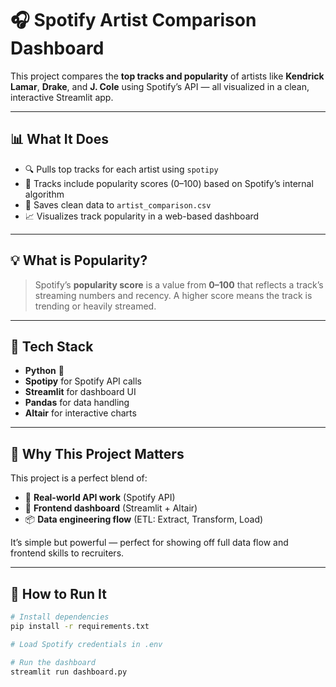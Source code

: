 # 🎧 Spotify Artist Comparison Dashboard

This project compares the **top tracks and popularity** of artists like **Kendrick Lamar**, **Drake**, and **J. Cole** using Spotify’s API — all visualized in a clean, interactive Streamlit app.

---

## 📊 What It Does

- 🔍 Pulls top tracks for each artist using `spotipy`
- 🎯 Tracks include popularity scores (0–100) based on Spotify’s internal algorithm
- 📁 Saves clean data to `artist_comparison.csv`
- 📈 Visualizes track popularity in a web-based dashboard

---

## 💡 What is Popularity?

> Spotify’s **popularity score** is a value from **0–100** that reflects a track’s streaming numbers and recency. A higher score means the track is trending or heavily streamed.

---

## 📂 Tech Stack

- **Python** 🐍
- **Spotipy** for Spotify API calls
- **Streamlit** for dashboard UI
- **Pandas** for data handling
- **Altair** for interactive charts

---

## 🧠 Why This Project Matters

This project is a perfect blend of:

- 💼 **Real-world API work** (Spotify API)
- 🎨 **Frontend dashboard** (Streamlit + Altair)
- 📦 **Data engineering flow** (ETL: Extract, Transform, Load)

It’s simple but powerful — perfect for showing off full data flow and frontend skills to recruiters.

---

## 🚀 How to Run It

```bash
# Install dependencies
pip install -r requirements.txt

# Load Spotify credentials in .env

# Run the dashboard
streamlit run dashboard.py

